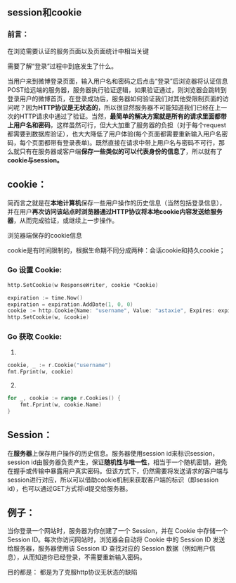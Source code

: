 ## session和cookie

### 前言： 

在浏览需要认证的服务页面以及页面统计中相当关键

需要了解“登录”过程中到底发生了什么。

当用户来到微博登录页面，输入用户名和密码之后点击“登录”后浏览器将认证信息POST给远端的服务器，服务器执行验证逻辑，如果验证通过，则浏览器会跳转到登录用户的微博首页，在登录成功后，服务器如何验证我们对其他受限制页面的访问呢？因为**HTTP协议是无状态的**，所以很显然服务器不可能知道我们已经在上一次的HTTP请求中通过了验证。当然，**最简单的解决方案就是所有的请求里面都带上用户名和密码**，这样虽然可行，但大大加重了服务器的负担（对于每个request都需要到数据库验证），也大大降低了用户体验(每个页面都需要重新输入用户名密码，每个页面都带有登录表单)。既然直接在请求中带上用户名与密码不可行，那么就只有在服务器或客户端**保存一些类似的可以代表身份的信息了**，所以就有了**cookie与session。**

## cookie：

简而言之就是在**本地计算机**保存一些用户操作的历史信息（当然包括登录信息），并在用户**再次访问该站点时浏览器通过HTTP协议将本地cookie内容发送给服务器**，从而完成验证，或继续上一步操作。

浏览器端保存的cookie信息 

cookie是有时间限制的，根据生命期不同分成两种：会话cookie和持久cookie；

### Go 设置 Cookie:

```go
http.SetCookie(w ResponseWriter, cookie *Cookie)
```

```go
expiration := time.Now()
expiration = expiration.AddDate(1, 0, 0)
cookie := http.Cookie{Name: "username", Value: "astaxie", Expires: expiration}
http.SetCookie(w, &cookie)
``` 

### Go 获取 Cookie:

1.

```go
cookie, _ := r.Cookie("username")
fmt.Fprint(w, cookie)
```

2.
```go
for _, cookie := range r.Cookies() {
	fmt.Fprint(w, cookie.Name)
}
```


## Session：

在**服务器**上保存用户操作的历史信息。服务器使用session id来标识session，session id由服务器负责产生，保证**随机性与唯一性**，相当于一个随机密钥，避免在握手或传输中暴露用户真实密码。但该方式下，仍然需要将发送请求的客户端与session进行对应，所以可以借助cookie机制来获取客户端的标识（即session id），也可以通过GET方式将id提交给服务器。


## 例子：
当你登录一个网站时，服务器为你创建了一个 Session，并在 Cookie 中存储一个 Session ID。每次你访问网站时，浏览器会自动将 Cookie 中的 Session ID 发送给服务器，服务器使用该 Session ID 查找对应的 Session 数据（例如用户信息），从而知道你已经登录，不需要重新输入密码。

目的都是： 都是为了克服http协议无状态的缺陷